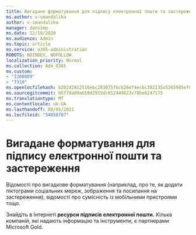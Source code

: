```yaml
---
title: Вигадане форматування для підпису електронної пошти та застереження
ms.author: v-smandalika
author: v-smandalika
manager: dansimp
ms.date: 12/18/2020
ms.audience: Admin
ms.topic: article
ms.service: o365-administration
ROBOTS: NOINDEX, NOFOLLOW
localization_priority: Normal
ms.collection: Adm_O365
ms.custom:
- "1200009"
- "7310"
ms.openlocfilehash: b202d2812516ebc283075f6c626ef4ecbc382135a5265985ef61aab1c4eedca6
ms.sourcegitcommit: b5f7da89a650d2915dc652449623c78be6247175
ms.translationtype: MT
ms.contentlocale: uk-UA
ms.lasthandoff: 08/05/2021
ms.locfileid: "54058707"
---
```

# <a name="fancy-formatting-for-your-email-signature-and-disclaimer"></a>Вигадане форматування для підпису електронної пошти та застереження
Відомості про вигадкове форматування (наприклад, про те, як додати піктограми соціальних мереж, зображення та посилання на застереження), відомості про сумісність із мобільними пристроями тощо.

Знайдіть в Інтернеті **ресурси підписів електронної пошти.** Кілька компаній, які надають інформацію та інструменти, є партнерами Microsoft Gold.
